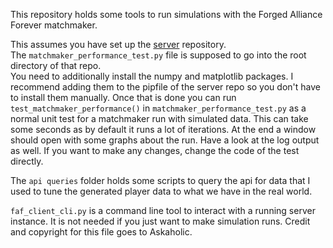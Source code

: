 This repository holds some tools to run simulations with the Forged Alliance Forever matchmaker.

This assumes you have set up the [server](https://github.com/FAForever/server/) repository.  
The `matchmaker_performance_test.py` file is supposed to go into the root directory of that repo.  
You need to additionally install the numpy and matplotlib packages. I recommend adding them to the 
pipfile of the server repo so you don't have to install them manually. 
Once that is done you can run `test_matchmaker_performance()` in `matchmaker_performance_test.py` as 
a normal unit test for a matchmaker run with simulated data. This can take some seconds as by default
it runs a lot of iterations. At the end a window should open with some graphs about the run. Have a 
look at the log output as well. If you want to make any changes, change the code of the test directly.

The `api queries` folder holds some scripts to query the api for data that I used to tune the generated
player data to what we have in the real world.

`faf_client_cli.py` is a command line tool to interact with a running server instance. It is not needed if
you just want to make simulation runs. Credit and copyright for this file goes to Askaholic.
